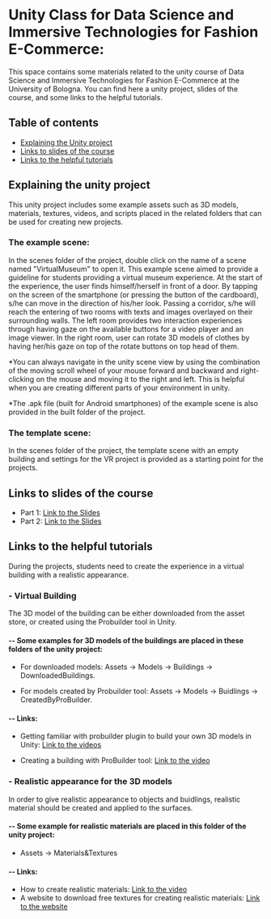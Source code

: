 # Unity Class for Data Science and Immersive Technologies for Fashion E-Commerce:
This space contains some materials related to the unity course of Data Science and Immersive Technologies for Fashion E-Commerce at the University of Bologna. You can find here a unity project, slides of the course, and some links to the helpful tutorials. 

## Table of contents
* [Explaining the Unity project](#Explanation)
* [Links to slides of the course](#slides)
* [Links to the helpful tutorials](#Tutorials)

## Explaining the unity project

This unity project includes some example assets such as 3D models, materials, textures, videos, and scripts placed in the related folders that can be used for creating new projects. 

### The example scene:

In the scenes folder of the project, double click on the name of a scene named "VirtualMuseum" to open it. This example scene aimed to provide a guideline for students providing a virtual museum experience. At the start of the experience, the user finds himself/herself in front of a door. By tapping on the screen of the smartphone (or pressing the button of the cardboard), s/he can move in the direction of his/her look. Passing a corridor, s/he will reach the entering of two rooms with texts and images overlayed on their surrounding walls. The left room provides two interaction experiences through having gaze on the available buttons for a video player and an image viewer. In the right room, user can rotate 3D models of clothes by having her/his gaze on top of the rotate buttons on top head of them.

*You can always navigate in the unity scene view by using the combination of the moving scroll wheel of your mouse forward and backward and right-clicking on the mouse and moving it to the right and left. This is helpful when you are creating different parts of your environment in unity.

*The .apk file (built for Android smartphones) of the example scene is also provided in the built folder of the project.

### The template scene:

In the scenes folder of the project, the template scene with an empty building and settings for the VR project is provided as a starting point for the projects.

## Links to slides of the course
* Part 1: [Link to the Slides](https://docs.google.com/presentation/d/1jW5Lnh7VeGfh6XpTCF8-IT86O99VvfY1ZAJkn-QAXBc/edit#slide=id.p1)
* Part 2: [Link to the Slides](https://docs.google.com/presentation/d/1MviPBiGDc32lQsXaDWD6mC8Bp6P_6Hm-nanf_po6opo/edit#slide=id.p34)

	
## Links to the helpful tutorials
During the projects, students need to create the experience in a virtual building with a realistic appearance.


### - Virtual Building

The 3D model of the building can be either downloaded from the asset store, or created using the Probuilder tool in Unity. 

#### -- Some examples for 3D models of the buildings are placed in these folders of the unity project: 

* For downloaded models: Assets -> Models -> Buildings -> DownloadedBuildings. 

* For models created by Probuilder tool: Assets -> Models -> Buidlings -> CreatedByProBuilder.


#### -- Links:

* Getting familiar with probuilder plugin to build your own 3D models in Unity: [Link to the videos](https://www.youtube.com/watch?v=MQ5GZq6vj5M&list=PLVpxoFqeUjC8WPHfE2eupQLlUoHrqeK6l&ab_channel=IndieGameHustle)

* Creating a building with ProBuilder tool: [Link to the video](https://www.youtube.com/watch?v=LDbwQ9ngExU&ab_channel=IndieGameHustle)

### - Realistic appearance for the 3D models

In order to give realistic appearance to objects and buidlings, realistic material should be created and applied to the surfaces.

#### -- Some example for realistic materials are placed in this folder of the unity project: 
* Assets -> Materials&Textures

#### -- Links: 
* How to create realistic materials: [Link to the video](https://www.youtube.com/watch?v=aiTl7B2xTmA)
* A website to download free textures for creating realistic materials: [Link to the website](https://polyhaven.com/)


